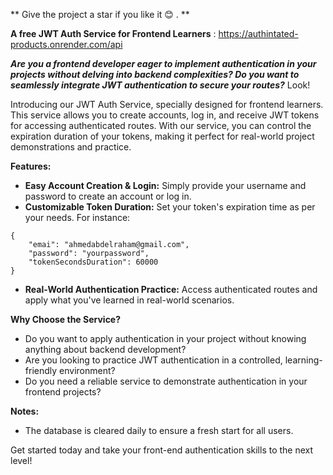 ** Give the project a star if you like it 😊 . **

**A free JWT Auth Service for Frontend Learners** : https://authintated-products.onrender.com/api

***Are you a frontend developer eager to implement authentication in your projects without delving into backend complexities? Do you want to seamlessly integrate JWT authentication to secure your routes?*** Look!

Introducing our JWT Auth Service, specially designed for frontend learners. This service allows you to create accounts, log in, and receive JWT tokens for accessing authenticated routes. With our service, you can control the expiration duration of your tokens, making it perfect for real-world project demonstrations and practice.

**Features:**

- **Easy Account Creation & Login:** Simply provide your username and password to create an account or log in.
- **Customizable Token Duration:** Set your token's expiration time as per your needs. For instance:
`````
{
    "emai": "ahmedabdelraham@gmail.com",
    "password": "yourpassword",
    "tokenSecondsDuration": 60000
}
`````

- **Real-World Authentication Practice:** Access authenticated routes and apply what you've learned in real-world scenarios.

**Why Choose the Service?**

- Do you want to apply authentication in your project without knowing anything about backend development?
- Are you looking to practice JWT authentication in a controlled, learning-friendly environment?
- Do you need a reliable service to demonstrate authentication in your frontend projects?

**Notes:**

- The database is cleared daily to ensure a fresh start for all users.

Get started today and take your front-end authentication skills to the next level!

